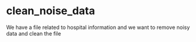 # clean_noise_data
We have a file related to hospital information and we want to remove noisy data and clean the file
